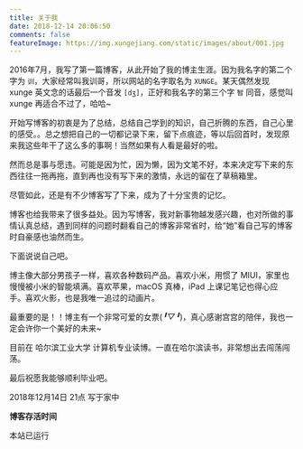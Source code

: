 ```yaml
---
title: 关于我
date: 2018-12-14 20:06:50
comments: false
featureImage: https://img.xungejiang.com/static/images/about/001.jpg
---
```



2016年7月，我写了第一篇博客，从此开始了我的博主生涯。因为我名字的第二个字为 `训`，大家经常叫我训哥，所以网站的名字取名为 `XUNGE`。某天偶然发现 xunge 英文念的话最后一个音发 `[dʒ]`，正好和我名字的第三个字 `智` 同音，感觉叫 xunge 再适合不过了，哈哈~

开始写博客的初衷是为了总结，总结自己学到的知识，自己折腾的东西，自己心里的感受。。总之想把自己的一切都记录下来，留下点痕迹，等以后回首时，发现原来我这些年干了这么多的事啊！当然如果有人看是最好的啦。

然而总是事与愿违。可能是因为忙，因为懒，因为文笔不好，本来决定写下来的东西往往一拖再拖，直到再也没有写下来的激情，永远的留在了草稿箱里。

尽管如此，还是有不少博客写了下来，成为了十分宝贵的记忆。

博客也给我带来了很多益处。因为写博客，我对新事物越发感兴趣，也对所做的事情认真总结，遇到同样的问题时翻看自己的博客非常省时，给“她”看自己写的博客时自豪感也油然而生。

下面说说自己吧。

博主像大部分男孩子一样，喜欢各种数码产品。喜欢小米，用惯了 MIUI，家里也慢慢被小米的智能填满。喜欢苹果，macOS 真棒，iPad 上课记笔记也得心应手。喜欢火影，也是我唯一追过的动画片。

最重要的是！！博主有一个非常可爱的女票(*╹▽╹*)，真心感谢宫宫的陪伴，我也一定会许你一个美好的未来~

目前在 哈尔滨工业大学 计算机专业读博。一直在哈尔滨读书，非常想出去闯荡闯荡。

最后祝愿我能够顺利毕业吧。

2018年12月14日 21点 写于家中


**博客存活时间**

<script>function secondToDate(second){if(!second){return 0}var time=new Array(0,0,0,0,0);if(second>=365*24*3600){time[0]=parseInt(second/(365*24*3600));second%=365*24*3600}if(second>=24*3600){time[1]=parseInt(second/(24*3600));second%=24*3600}if(second>=3600){time[2]=parseInt(second/3600);second%=3600}if(second>=60){time[3]=parseInt(second/60);second%=60}if(second>0){time[4]=second}return time};function setTime(){var create_time=Math.round(new Date(Date.UTC(2016,07,03,21,08,31)).getTime()/1000);var timestamp=Math.round((new Date().getTime()+8*60*60*1000)/1000);currentTime=secondToDate((timestamp-create_time));currentTimeHtml=currentTime[0]+'年'+currentTime[1]+'天'+currentTime[2]+'时'+currentTime[3]+'分'+currentTime[4]+'秒';document.getElementById("htmer_time").innerHTML=currentTimeHtml}setInterval(setTime,1000);</script>

本站已运行 **<span class="sidebar-badge" id="htmer_time"></span>**